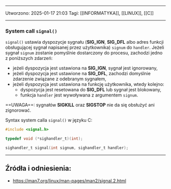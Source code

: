 
---
Utworzono: 2025-01-17 21:03
Tagi: [[INFORMATYKA]], [[LINUX]], [[C]]

---

### **System call `signal()`**
`signal()` ustawia dyspozycje sygnału (**SIG_IGN**, **SIG_DFL** albo adres funkcji obsługującej sygnał napisanej przez użytkownika) `signum` do `handler`. Jeżeli sygnał `signum` zostanie pomyślnie dostarczony do procesu, zachodzi jedno z poniższych zdarzeń:
- jeżeli dyspozycja jest ustawiona na **SIG_IGN**, sygnał jest ignorowany,
- jeżeli dyspozycja jest ustawione na **SIG_DFL**, zachodzi domyślnie zdarzenie związane z odebranym sygnałem,
- jeżeli dyspozycja jest ustawiona na funkcję użytkownika, wtedy kolejno:
	- dyspozycja jest resetowana do **SIG_DFL** lub sygnał jest blokowany,
	- funkcja `handler` jest wywoływana z argumentem `signum`.

==UWAGA==: sygnałów **SIGKILL** oraz **SIGSTOP** nie da się obsłużyć ani zignorować.

Syntax system calla `signal()` w języku C:

```c
#include <signal.h>

typedef void (*sighandler_t)(int);

sighandler_t signal(int signum, sighandler_t handler);
```


---
## Źródła i odniesienia:
- https://man7.org/linux/man-pages/man2/signal.2.html